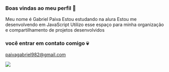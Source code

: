 ### Boas vindas ao meu perfil 💩

Meu nome é Gabriel Paiva
Estou estudando na alura
Estou me desenvolvendo em JavaScript
Utilizo esse espaço para minha organização e compartilhamento de projetos desenvolvidos

### você entrar em contato comigo 💀
paivagabriel982@gmail.com

![](https://media1.tenor.com/m/9RCIDZjkhBsAAAAC/hamster-meme.gif)

